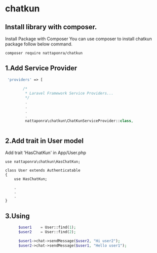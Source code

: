 # chatkun
## Install library with composer.
  Install Package with Composer
  You can use composer to install chatkun package follow below command.
```
composer require nattaponra/chatkun
```

## 1.Add Service Provider
```php
 'providers' => [

        /*
         * Laravel Framework Service Providers...
         */
         .
         .
         .
         .
         nattaponra\chatkun\ChatKunServiceProvider::class,
        
 ```
## 2.Add trait in User model
Add trait 'HasChatKun' in App/User.php  
```
use nattaponra\chatkun\HasChatKun;

class User extends Authenticatable
{
    use HasChatKun;
    
    .
    .
    .
}
```

## 3.Using
```php
      $user1    = User::find(1);
      $user2    = User::find(2);

      $user1->chat->sendMessage($user2, "Hi user2");
      $user2->chat->sendMessage($user1, "Hello user1");
```